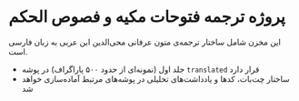 # پروژه ترجمه فتوحات مکیه و فصوص الحکم

این مخزن شامل ساختار ترجمه‌ی متون عرفانی محی‌الدین ابن عربی به زبان فارسی است.
- جلد اول (نمونه‌ای از حدود ۵۰۰ پاراگراف) در پوشه `translated` قرار دارد
- ساختار چت‌بات، کدها و یادداشت‌های تحلیلی در پوشه‌های مرتبط آماده‌سازی خواهد شد

